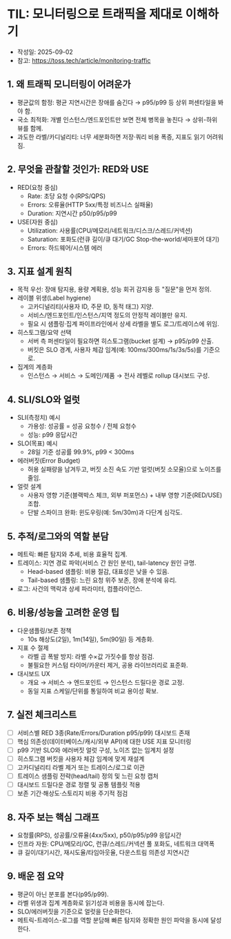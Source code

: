 # TIL: 모니터링으로 트래픽을 제대로 이해하기

- 작성일: 2025-09-02
- 참고: https://toss.tech/article/monitoring-traffic

## 1. 왜 트래픽 모니터링이 어려운가
- 평균값의 함정: 평균 지연시간은 장애를 숨긴다 → p95/p99 등 상위 퍼센타일을 봐야 함.
- 국소 최적화: 개별 인스턴스/엔드포인트만 보면 전체 병목을 놓친다 → 상위-하위 뷰를 함께.
- 과도한 라벨/카디널리티: 너무 세분화하면 저장·쿼리 비용 폭증, 지표도 읽기 어려워짐.

## 2. 무엇을 관찰할 것인가: RED와 USE
- RED(요청 중심)
  - Rate: 초당 요청 수(RPS/QPS)
  - Errors: 오류율(HTTP 5xx/특정 비즈니스 실패율)
  - Duration: 지연시간 p50/p95/p99
- USE(자원 중심)
  - Utilization: 사용률(CPU/메모리/네트워크/디스크/스레드/커넥션)
  - Saturation: 포화도(런큐 길이/큐 대기/GC Stop-the-world/세마포어 대기)
  - Errors: 하드웨어/시스템 에러

## 3. 지표 설계 원칙
- 목적 우선: 장애 탐지용, 용량 계획용, 성능 회귀 감지용 등 "질문"을 먼저 정의.
- 레이블 위생(Label hygiene)
  - 고카디널리티(사용자 ID, 주문 ID, 동적 태그) 지양.
  - 서비스/엔드포인트/인스턴스/지역 정도의 안정적 레이블만 유지.
  - 필요 시 샘플링·집계 파이프라인에서 상세 라벨을 별도 로그/트레이스에 위임.
- 히스토그램/요약 선택
  - 서버 측 퍼센타일이 필요하면 히스토그램(bucket 설계) → p95/p99 산출.
  - 버킷은 SLO 경계, 사용자 체감 임계(예: 100ms/300ms/1s/3s/5s)를 기준으로.
- 집계의 계층화
  - 인스턴스 → 서비스 → 도메인/제품 → 전사 레벨로 rollup 대시보드 구성.

## 4. SLI/SLO와 얼럿
- SLI(측정치) 예시
  - 가용성: 성공률 = 성공 요청수 / 전체 요청수
  - 성능: p99 응답시간
- SLO(목표) 예시
  - 28일 기준 성공률 99.9%, p99 < 300ms
- 에러버짓(Error Budget)
  - 허용 실패량을 남겨두고, 버짓 소진 속도 기반 얼럿(버짓 소모율)으로 노이즈를 줄임.
- 얼럿 설계
  - 사용자 영향 기준(블랙박스 체크, 외부 퍼포먼스) + 내부 영향 기준(RED/USE) 조합.
  - 단발 스파이크 완화: 윈도우링(예: 5m/30m)과 다단계 심각도.

## 5. 추적/로그와의 역할 분담
- 메트릭: 빠른 탐지와 추세, 비용 효율적 집계.
- 트레이스: 지연 경로 파악(서비스 간 원인 분석), tail-latency 원인 규명.
  - Head-based 샘플링: 비용 절감, 대표성은 낮을 수 있음.
  - Tail-based 샘플링: 느린 요청 위주 보존, 장애 분석에 유리.
- 로그: 사건의 맥락과 상세 파라미터, 컴플라이언스.

## 6. 비용/성능을 고려한 운영 팁
- 다운샘플링/보존 정책
  - 10s 해상도(2일), 1m(14일), 5m(90일) 등 계층화.
- 지표 수 절제
  - 라벨 곱 폭발 방지: 라벨 수×값 가짓수를 항상 점검.
  - 불필요한 커스텀 타이머/카운터 제거, 공용 라이브러리로 표준화.
- 대시보드 UX
  - 개요 → 서비스 → 엔드포인트 → 인스턴스 드릴다운 경로 고정.
  - 동일 지표 스케일/단위를 통일하여 비교 용이성 확보.

## 7. 실전 체크리스트
- [ ] 서비스별 RED 3종(Rate/Errors/Duration p95/p99) 대시보드 존재
- [ ] 핵심 의존성(데이터베이스/캐시/외부 API)에 대한 USE 지표 모니터링
- [ ] p99 기반 SLO와 에러버짓 얼럿 구성, 노이즈 없는 임계치 설정
- [ ] 히스토그램 버킷을 사용자 체감 임계에 맞게 재설계
- [ ] 고카디널리티 라벨 제거 또는 트레이스/로그로 이관
- [ ] 트레이스 샘플링 전략(head/tail) 정의 및 느린 요청 캡처
- [ ] 대시보드 드릴다운 경로 정렬 및 공통 템플릿 적용
- [ ] 보존 기간·해상도·스토리지 비용 주기적 점검

## 8. 자주 보는 핵심 그래프
- 요청률(RPS), 성공률/오류율(4xx/5xx), p50/p95/p99 응답시간
- 인프라 자원: CPU/메모리/GC, 런큐/스레드/커넥션 풀 포화도, 네트워크 대역폭
- 큐 길이/대기시간, 재시도율/타임아웃율, 다운스트림 의존성 지연시간

## 9. 배운 점 요약
- 평균이 아닌 분포를 본다(p95/p99).
- 라벨 위생과 집계 계층화로 읽기성과 비용을 동시에 잡는다.
- SLO/에러버짓을 기준으로 얼럿을 단순화한다.
- 메트릭-트레이스-로그를 역할 분담해 빠른 탐지와 정확한 원인 파악을 동시에 달성한다.
